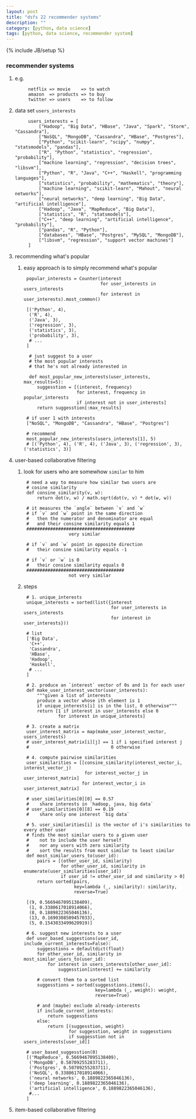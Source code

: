 ```yaml
---
layout: post
title: "dsfs 22 recommender systems"
description: ""
category: [python, data science]
tags: [python, data science, recommender system]
---
```

{% include JB/setup %}


### recommender systems

1. e.g.

            netflix => movie    => to watch
            amazon  => products => to buy
            twitter => users    => to follow

1. data set `users_interests`

            users_interests = [
                ["Hadoop", "Big Data", "HBase", "Java", "Spark", "Storm", "Cassandra"],
                ["NoSQL", "MongoDB", "Cassandra", "HBase", "Postgres"],
                ["Python", "scikit-learn", "scipy", "numpy", "statsmodels", "pandas"],
                ["R", "Python", "statistics", "regression", "probability"],
                ["machine learning", "regression", "decision trees", "libsvm"],
                ["Python", "R", "Java", "C++", "Haskell", "programming languages"],
                ["statistics", "probability", "mathematics", "theory"],
                ["machine learning", "scikit-learn", "Mahout", "neural networks"],
                ["neural networks", "deep learning", "Big Data", "artificial intelligence"],
                ["Hadoop", "Java", "MapReduce", "Big Data"],
                ["statistics", "R", "statsmodels"],
                ["C++", "deep learning", "artificial intelligence", "probability"],
                ["pandas", "R", "Python"],
                ["databases", "HBase", "Postgres", "MySQL", "MongoDB"],
                ["libsvm", "regression", "support vector machines"]
            ]

1. recommending what's popular

    1. easy approach is to simply recommend what's popular

            popular_interests = Counter(interest
                                        for user_interests in users_interests
                                        for interest in user_interests).most_common()

            [('Python', 4),
             ('R', 4),
             ('Java', 3),
             ('regression', 3),
             ('statistics', 3),
             ('probability', 3),
             # ...
            ]

             # just suggest to a user
             # the most popular interests
             # that he's not already interested in

             def most_popular_new_interests(user_interests, max_results=5):
                suggesstion = [(interest, frequency)
                               for interest, frequency in popular_interests
                               if interest not in user_interests]
                return suggesstion[:max_results]

            # if user 1 with interests
            ["NoSQL", "MongoDB", "Cassandra", "HBase", "Postgres"]

            # recommend
            most_popular_new_interests(users_interests[1], 5)
            # [('Python', 4), ('R', 4), ('Java', 3), ('regression', 3), ('statistics', 3)]

1. user-based collaborative filtering

    1. look for users who are somewhow `similar` to him

            # need a way to measure how similar two users are
            # cosine similarity
            def consine_similarity(v, w):
                return dot(v, w) / math.sqrt(dot(v, v) * dot(w, w))

            # it measures the `angle` between `v` and `w`
            # if `v` and `w` point in the same direction
            #   then the numerator and denominator are equal
            #   and their consine similarity equals 1
            #########################################
                            very similar

            # if `v` and `w` point in opposite direction
            #   their consine similarity equals -1

            # if `v` or `w` is 0
            #   their consine similarity equals 0
            #####################################
                            not very similar

    1. steps

            # 1. unique_interests
            unique_interests = sorted(list({interest
                                            for user_interests in users_interests
                                            for interest in user_interests}))

            # list
            ['Big Data',
             'C++',
             'Cassandra',
             'HBase',
             'Hadoop',
             'Haskell',
             # ...
            ]

            # 2. produce an `interest` vector of 0s and 1s for each user
            def make_user_interest_vector(user_interests):
                """given a list of interests
                produce a vector whose ith element is 1
                if unique_interests[i] is in the list, 0 otherwise"""
                return [1 if interest in user_interests else 0
                        for interest in unique_interests]

            # 3. create a matrix
            user_interest_matrix = map(make_user_interest_vector, users_interests)
            # user_interest_matrix[i][j] == 1 if i specified interest j
            #                               0 otherwise

            # 4. compute pairwise similarities
            user_similarities = [[consine_similarity(interest_vector_i, interest_vector_j)
                                  for interest_vector_j in user_interest_matrix]
                                 for interest_vector_i in user_interest_matrix]

            # user_similarities[0][0] == 0.57
            #    share interests in `hadoop, java, big data`
            # user_similarities[0][8] == 0.19
            #    share only one interest `big data`

            # 5. user_similarities[i] is the vector of i's similarities to every other user
            # finds the most similar users to a given user
            #    not to include the user herself
            #    nor any users with zero similarity
            #    sort the results from most similar to least similar
            def most_similar_users_to(user_id):
                pairs = [(other_user_id, similarity)
                         for other_user_id, similarity in enumerate(user_similarities[user_id])
                         if user_id != other_user_id and similarity > 0]
                return sorted(pairs,
                              key=lambda (_, similarity): similarity,
                              reverse=True)

            [(9, 0.5669467095138409),
             (1, 0.3380617018914066),
             (8, 0.1889822365046136),
             (13, 0.1690308509457033),
             (5, 0.1543033499620919)]

            # 6. suggest new interests to a user
            def user_based_suggestions(user_id, include_current_interests=False):
                suggesstions = defaultdict(float)
                for other_user_id, similarity in most_similar_users_to(user_id):
                    for interest in users_interests[other_user_id]:
                        suggesstion[interest] += similarity

                # convert them to a sorted list
                suggesstions = sorted(suggesstions.items(),
                                      key=lambda (_, weight): weight,
                                      reverse=True)

                # and (maybe) exclude already-interests
                if include_current_interests:
                    return suggesstions
                else:
                    return [(suggesstion, weight)
                            for suggesstion, weight in suggesstions
                            if suggesstion not in users_interests[user_id]]

            # user_based_suggesstion(0)
            [('MapReduce', 0.5669467095138409),
             ('MongoDB', 0.50709255283711),
             ('Postgres', 0.50709255283711),
             ('NoSQL', 0.3380617018914066),
             ('neural networks', 0.1889822365046136),
             ('deep learning', 0.1889822365046136),
             ('artificial intelligence', 0.1889822365046136),
             #...
            ]

1. item-based collaborative filtering

